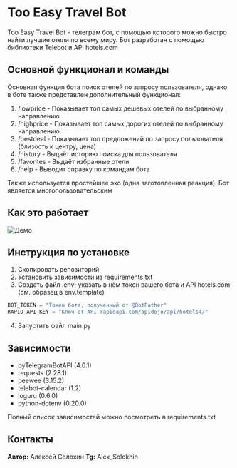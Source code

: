 # Too Easy Travel Bot

Too Easy Travel Bot - телеграм бот, с помощью которого можно быстро найти лучшие отели по всему миру.
Бот разработан с помощью библиотеки Telebot и API hotels.com

## Основной функционал и команды

Основная функция бота поиск отелей по запросу пользователя, однако в боте также представлен дополнительный функционал:
1. /lowprice - Показывает топ самых дешевых отелей по выбранному направлению
2. /highprice - Показывает топ самых дорогих отелей по выбранному направлению
3. /bestdeal - Показывает топ предложений по запросу пользователя (близость к центру, цена)
4. /history - Выдаёт историю поиска для пользователя
5. /favorites - Выдаёт избранные отели
6. /help - Выводит справку по командам бота

Также используется простейшее эхо (одна заготовленная реакция).
Бот является многопользовательским

## Как это работает

![Демо](too_easy_travel.gif)

## Инструкция по установке

1. Скопировать репозиторий
2. Установить зависимости из requirements.txt
3. Создать файл .env; указать в нём токен вашего бота и API hotels.com (см. образец в env.template)
```python
BOT_TOKEN = "Токен бота, полученный от @BotFather"
RAPID_API_KEY = "Ключ от API rapidapi.com/apidojo/api/hotels4/"
```
4. Запустить файл main.py

## Зависимости

- pyTelegramBotAPI (4.6.1)
- requests (2.28.1)
- peewee (3.15.2)
- telebot-calendar (1.2)
- loguru (0.6.0)
- python-dotenv (0.20.0)

Полный список зависимостей можно посмотреть в requirements.txt

## Контакты

**Автор:** Алексей Солохин
**Tg:** Alex_Solokhin
